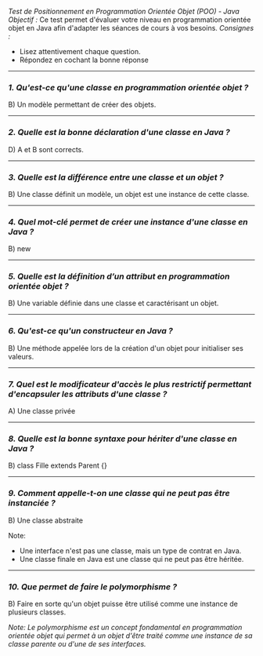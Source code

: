 *Test de Positionnement en Programmation Orientée Objet (POO) - Java*
*Objectif :* Ce test permet d'évaluer votre niveau en programmation orientée objet en Java afin d'adapter les séances de cours à vos besoins.
*Consignes :*
- Lisez attentivement chaque question.
- Répondez en cochant la bonne réponse
---
### *1. Qu'est-ce qu'une classe en programmation orientée objet ?*

B) Un modèle permettant de créer des objets.

---
### *2. Quelle est la bonne déclaration d'une classe en Java ?*

D) A et B sont corrects.

---
### *3. Quelle est la différence entre une classe et un objet ?*

B) Une classe définit un modèle, un objet est une instance de cette classe.

---
### *4. Quel mot-clé permet de créer une instance d'une classe en Java ?*

B) new

---
### *5. Quelle est la définition d’un attribut en programmation orientée objet ?*

B) Une variable définie dans une classe et caractérisant un objet.

---
### *6. Qu'est-ce qu'un constructeur en Java ?*

B) Une méthode appelée lors de la création d'un objet pour initialiser ses valeurs.

---
### *7. Quel est le modificateur d'accès le plus restrictif permettant d'encapsuler les attributs d'une classe ?*

A) Une classe privée

---
### *8. Quelle est la bonne syntaxe pour hériter d'une classe en Java ?*

B) class Fille extends Parent {}

---
### *9. Comment appelle-t-on une classe qui ne peut pas être instanciée ?*

B) Une classe abstraite


Note: 
- Une interface n'est pas une classe, mais un type de contrat en Java.
- Une classe finale en Java est une classe qui ne peut pas être héritée.

---
### *10. Que permet de faire le polymorphisme ?*

B) Faire en sorte qu'un objet puisse être utilisé comme une instance de plusieurs classes.

_Note: Le polymorphisme est un concept fondamental en programmation orientée objet qui permet à un objet d'être traité comme une instance de sa classe parente ou d'une de ses interfaces._